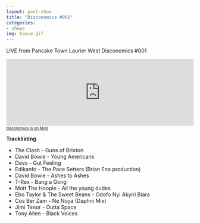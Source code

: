 ```yaml
---
layout: post-show
title: "Disconomics #001"
categories:
- shows
img: bowie.gif
---
```


LIVE from Pancake Town Laurier West Disconomics #001

<iframe src="https://mixlr.com/users/4508998/embed" width="100%" height="180px" scrolling="no" frameborder="no" marginheight="0" marginwidth="0"></iframe>
<small><a href="http://mixlr.com/disconomics" style="color:#1a1a1a;text-align:left; font-family:Helvetica, sans-serif; font-size:11px;">disconomics is on Mixlr</a></small>

**Tracklisting**

- The Clash - Guns of Brixton
- David Bowie - Young Americans
- Devo - Gut Feeling
- Edikanfo - The Pace Setters (Brian Eno production)
- David Bowie - Ashes to Ashes
- T-Rex - Bang a Gong
- Mott The Hoople - All the young dudes
- Ebo Taylor & The Sweet Beans - Odofo Nyi Akyiri Biara
- Cos Ber Zam - Ne Noya (Daphni Mix)
- Jimi Tenor - Outta Space
- Tony Allen - Black Voices
